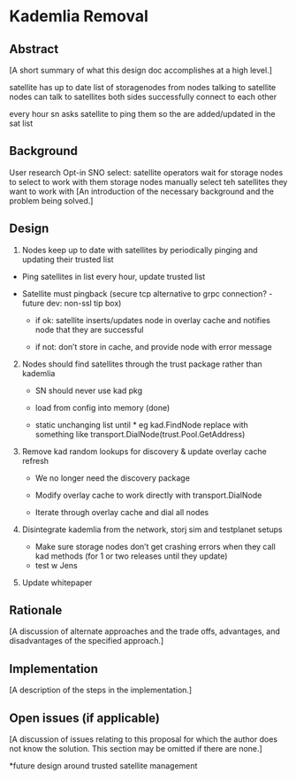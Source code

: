 # Kademlia Removal

## Abstract

[A short summary of what this design doc accomplishes at a high level.]

satellite has up to date list of storagenodes from nodes talking to satellite
nodes can talk to satellites
both sides successfully connect to each other

every hour sn asks satellite to ping them so the are added/updated in the sat list

## Background
User research
Opt-in SNO select: satellite operators wait for storage nodes to select to work with them
storage nodes manually select teh satellites they want to work with
[An introduction of the necessary background and the problem being solved.]

## Design

1. Nodes keep up to date with satellites by periodically pinging and updating their trusted list

- Ping satellites in list every hour, update trusted list

- Satellite must pingback (secure tcp alternative to grpc connection? - future dev: non-ssl tip box)

    - if ok: satellite inserts/updates node in overlay cache and notifies node that they are successful

    - if not: don’t store in cache, and provide node with error message

2. Nodes should find satellites through the trust package rather than kademlia
    - SN should never use kad pkg

    - load from config into memory (done)
    - static unchanging list until *
    eg kad.FindNode replace with something like transport.DialNode(trust.Pool.GetAddress)
  
3. Remove kad random lookups for discovery & update overlay cache refresh
    - We no longer need the discovery package
    
    - Modify overlay cache to work directly with transport.DialNode

    - Iterate through overlay cache and dial all nodes
4. Disintegrate kademlia from the network, storj sim and testplanet setups
    - Make sure storage nodes don’t get crashing errors when they call kad methods (for 1 or two releases until they update)
    - test w Jens

5. Update whitepaper

## Rationale

[A discussion of alternate approaches and the trade offs, advantages, and disadvantages of the specified approach.]

## Implementation

[A description of the steps in the implementation.]

## Open issues (if applicable)

[A discussion of issues relating to this proposal for which the author does not
know the solution. This section may be omitted if there are none.]

*future design around trusted satellite management
